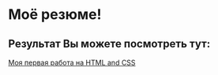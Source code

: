 # Моё резюме!

## Результат Вы можете посмотреть тут:

[Моя первая работа на HTML and CSS](http://127.0.0.1:5500/html-course/01_text.html)
